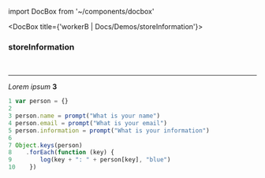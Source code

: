 import DocBox from '~/components/docbox'

<DocBox title={'workerB | Docs/Demos/storeInformation'}>

### **storeInformation**
<br/>
<hr/>

_Lorem ipsum_ **3**

```javascript
1 var person = {}
2 
3 person.name = prompt("What is your name")
4 person.email = prompt("What is your email")
5 person.information = prompt("What is your information")
6
7 Object.keys(person)
8    .forEach(function (key) {
9        log(key + ": " + person[key], "blue")
10    })
```

</DocBox>